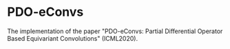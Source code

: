 # PDO-eConvs
The implementation of the paper "PDO-eConvs: Partial Differential Operator Based Equivariant Convolutions" (ICML2020).
